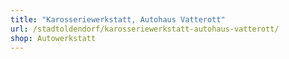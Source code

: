 ```yaml
---
title: "Karosseriewerkstatt, Autohaus Vatterott"
url: /stadtoldendorf/karosseriewerkstatt-autohaus-vatterott/
shop: Autowerkstatt
---
```

